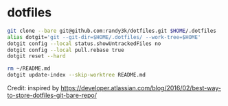 # dotfiles


```bash
git clone --bare git@github.com:randy3k/dotfiles.git $HOME/.dotfiles
alias dotgit='git --git-dir=$HOME/.dotfiles/ --work-tree=$HOME'
dotgit config --local status.showUntrackedFiles no
dotgit config --local pull.rebase true
dotgit reset --hard

rm ~/README.md
dotgit update-index --skip-worktree README.md
```

Credit: inspired by https://developer.atlassian.com/blog/2016/02/best-way-to-store-dotfiles-git-bare-repo/
